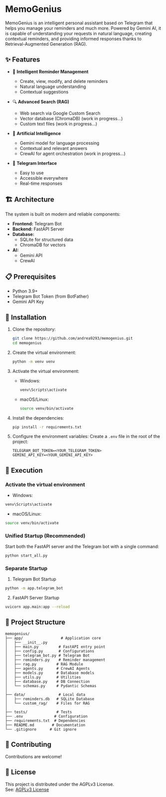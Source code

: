 # MemoGenius

MemoGenius is an intelligent personal assistant based on Telegram that helps you manage your reminders and much more. Powered by Gemini AI, it is capable of understanding your requests in natural language, creating contextual reminders, and providing informed responses thanks to Retrieval-Augmented Generation (RAG).

## ✨ Features

* 📝 **Intelligent Reminder Management**
  * Create, view, modify, and delete reminders
  * Natural language understanding
  * Contextual suggestions

* 🔍 **Advanced Search (RAG)**
  * Web search via Google Custom Search
  * Vector database (ChromaDB) (work in progress...)
  * Custom text files (work in progress...)

* 🤖 **Artificial Intelligence**
  * Gemini model for language processing
  * Contextual and relevant answers
  * CrewAI for agent orchestration (work in progress...)

* 💬 **Telegram Interface**
  * Easy to use
  * Accessible everywhere
  * Real-time responses

## 🏗 Architecture

The system is built on modern and reliable components:

* **Frontend:** Telegram Bot
* **Backend:** FastAPI Server
* **Database:**
  * SQLite for structured data
  * ChromaDB for vectors
* **AI:**
  * Gemini API
  * CrewAI

## 📋 Prerequisites

* Python 3.9+
* Telegram Bot Token (from BotFather)
* Gemini API Key

## 🚀 Installation

1. Clone the repository:
    ```bash
    git clone https://github.com/andrea9293/memogenius.git
    cd memogenius
    ```

2. Create the virtual environment:
    ```bash
    python -m venv venv
    ```

3. Activate the virtual environment:
    * Windows:
        ```bash
        venv\Scripts\activate
        ```
    * macOS/Linux:
        ```bash
        source venv/bin/activate
        ```

4. Install the dependencies:
    ```bash
    pip install -r requirements.txt
    ```

5. Configure the environment variables:
   Create a `.env` file in the root of the project:
    ```plaintext
    TELEGRAM_BOT_TOKEN=<YOUR_TELEGRAM_TOKEN>
    GEMINI_API_KEY=<YOUR_GEMINI_API_KEY>
    ```

## 🎯 Execution
### Activate the virtual environment
    
* Windows:
```bash
venv\Scripts\activate
```
* macOS/Linux:
```bash
source venv/bin/activate
```
### Unified Startup (Recommended)
Start both the FastAPI server and the Telegram bot with a single command:
```bash
python start_all.py
```

### Separate Startup

1. Telegram Bot Startup
```bash
python -m app.telegram_bot
```

2. FastAPI Server Startup
```bash
uvicorn app.main:app --reload
```

## 📁 Project Structure
```
memogenius/
├── app/                 # Application core
│   ├── __init__.py
│   ├── main.py         # FastAPI entry point
│   ├── config.py       # Configurations
│   ├── telegram_bot.py # Telegram Bot
│   ├── reminders.py    # Reminder management
│   ├── rag.py         # RAG Module
│   ├── agents.py      # CrewAI Agents
│   ├── models.py      # Database models
│   ├── utils.py       # Utilities
│   ├── database.py    # DB Connection
│   └── schemas.py     # Pydantic Schemas
│
├── data/               # Local data
│   ├── reminders.db   # SQLite Database
│   └── custom_rag/    # Files for RAG
│
├── tests/             # Tests
├── .env              # Configuration
├── requirements.txt  # Dependencies
├── README.md        # Documentation
└── .gitignore      # Git ignore
```

## 🤝 Contributing
Contributions are welcome!

## 📄 License
This project is distributed under the AGPLv3 License.  
See: [AGPLv3 License](https://www.gnu.org/licenses/agpl-3.0.en.html)  


